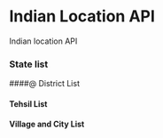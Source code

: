 # Indian Location API
Indian location API

### State list
####@  District List
####  Tehsil List
####  Village and City List

